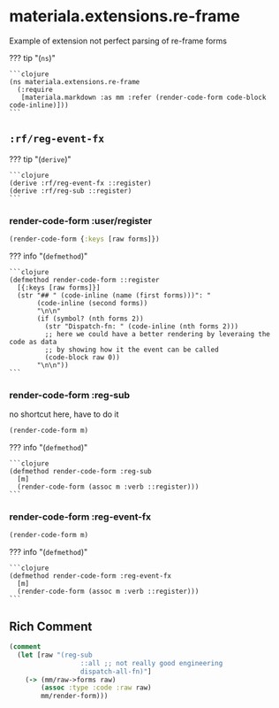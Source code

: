 # materiala.extensions.re-frame

Example of extension not perfect parsing of re-frame forms



??? tip  "(`ns`)"

    ```clojure
    (ns materiala.extensions.re-frame
      (:require
       [materiala.markdown :as mm :refer (render-code-form code-block code-inline)]))
    ```

## `:rf/reg-event-fx`







??? tip  "(`derive`)"

    ```clojure
    (derive :rf/reg-event-fx ::register)
    (derive :rf/reg-sub ::register)
    ```

### render-code-form :user/register

```clojure
(render-code-form {:keys [raw forms]})
```

??? info  "(`defmethod`)"

    ```clojure
    (defmethod render-code-form ::register
      [{:keys [raw forms]}]
      (str "## " (code-inline (name (first forms)))": "
           (code-inline (second forms))
           "\n\n"
           (if (symbol? (nth forms 2))
             (str "Dispatch-fn: " (code-inline (nth forms 2)))
             ;; here we could have a better rendering by leveraing the code as data
             ;; by showing how it the event can be called
             (code-block raw 0))
           "\n\n"))
    ```
### render-code-form :reg-sub



no shortcut here, have to do it

```clojure
(render-code-form m)
```

??? info  "(`defmethod`)"

    ```clojure
    (defmethod render-code-form :reg-sub
      [m]
      (render-code-form (assoc m :verb ::register)))
    ```
### render-code-form :reg-event-fx

```clojure
(render-code-form m)
```

??? info  "(`defmethod`)"

    ```clojure
    (defmethod render-code-form :reg-event-fx
      [m]
      (render-code-form (assoc m :verb ::register)))
    ```
## Rich Comment

```clojure
(comment
  (let [raw "(reg-sub
                  ::all ;; not really good engineering
                  dispatch-all-fn)"]
    (-> (mm/raw->forms raw)
        (assoc :type :code :raw raw)
        mm/render-form)))
```

